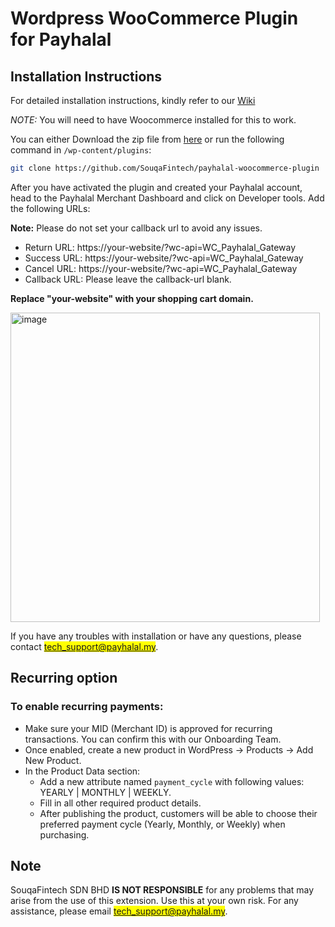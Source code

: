 # Wordpress WooCommerce Plugin for Payhalal

## Installation Instructions

For detailed installation instructions, kindly refer to our [Wiki](https://github.com/SouqaFintech/payhalal-woocommerce-plugin/wiki)

*NOTE:* You will need to have Woocommerce installed for this to work.

You can either Download the zip file from [here](https://github.com/SouqaFintech/payhalal-woocommerce-plugin/archive/refs/heads/main.zip) or run the following command in `/wp-content/plugins`:

```bash
git clone https://github.com/SouqaFintech/payhalal-woocommerce-plugin
```

After you have activated the plugin and created your Payhalal account, head to the Payhalal Merchant Dashboard and click on Developer tools. Add the following URLs:

**Note:** Please do not set your callback url to avoid any issues.

- Return URL: https://your-website/?wc-api=WC_Payhalal_Gateway
- Success URL: https://your-website/?wc-api=WC_Payhalal_Gateway
- Cancel URL: https://your-website/?wc-api=WC_Payhalal_Gateway
- Callback URL: Please leave the callback-url blank.

**Replace "your-website" with your shopping cart domain.**

<img width="495" alt="image" src="https://user-images.githubusercontent.com/34120495/221494394-0379444e-fe5f-4a2e-b2c0-327d87966369.png">

If you have any troubles with installation or have any questions, please contact <mark>tech_support@payhalal.my</mark>.

## Recurring option
### To enable recurring payments:
- Make sure your MID (Merchant ID) is approved for recurring transactions. You can confirm this with our Onboarding Team.
- Once enabled, create a new product in WordPress → Products → Add New Product.
- In the Product Data section:
  -  Add a new attribute named `payment_cycle` with following values: YEARLY | MONTHLY | WEEKLY.
  -  Fill in all other required product details.
  -  After publishing the product, customers will be able to choose their preferred payment cycle (Yearly, Monthly, or Weekly) when purchasing.

## Note

SouqaFintech SDN BHD **IS NOT RESPONSIBLE** for any problems that may arise from the use of this extension. Use this at your own risk. For any assistance, please email <mark>tech_support@payhalal.my</mark>.
